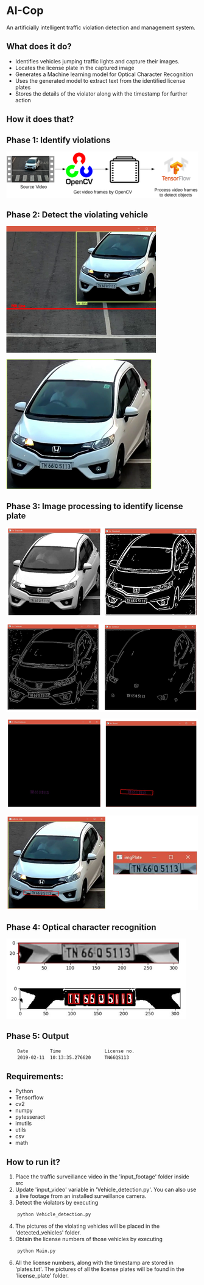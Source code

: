 # AI-Cop
An artificially intelligent traffic violation detection and management system.

## What does it do?
- Identifies vehicles jumping traffic lights and capture their images.
- Locates the license plate in the captured image
- Generates a Machine learning model for Optical Character Recognition
- Uses the generated model to extract text from the identified license plates
- Stores the details of the violator along with the timestamp for further action

## How it does that?

## Phase 1: Identify violations

![identify](/readme_img/Picture2.png)

## Phase 2: Detect the violating vehicle

![identify1](/readme_img/Picture3.png)

![identify2](/readme_img/Picture4.png)

## Phase 3: Image processing to identify license plate

![imgpro1](/readme_img/Picture5.PNG)

![imgpro2](/readme_img/Picture6.PNG)

![imgpro3](/readme_img/Picture7.PNG)

![imgpro4](/readme_img/Picture8.PNG)

## Phase 4: Optical character recognition

![ocr1](/readme_img/Picture9.png)

## Phase 5: Output

```bash
    Date        Time                License no.
    2019-02-11  10:13:35.276620     TN66QS113
```

## Requirements:
- Python
- Tensorflow
- cv2
- numpy
- pytesseract
- imutils
- utils
- csv
- math

## How to run it?
1. Place the traffic surveillance video in the 'input_footage' folder inside src
2. Update 'input_video' variable in 'Vehicle_detection.py'. You can also use a live footage from an installed surveillance camera.
3. Detect the violators by executing
```bash
	python Vehicle_detection.py
```
4. The pictures of the violating vehicles will be placed in the 'detected_vehicles' folder.
5. Obtain the license numbers of those vehicles by executing
```bash
	python Main.py
```
6. All the license numbers, along with the timestamp are stored in 'plates.txt'. The pictures of all the license plates will be found in the 'license_plate' folder.

